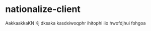 nationalize-client
==================


AakkaakkaKN  Kj dksaka kasdxiwoqphr ihitophi iio hwofdjhui fohgoa